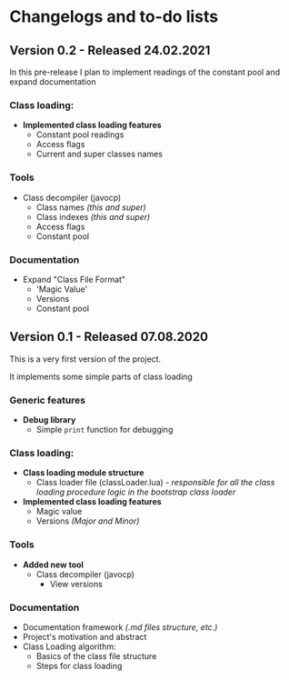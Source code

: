 # Changelogs and to-do lists
## Version 0.2 - Released 24.02.2021
In this pre-release I plan to implement readings of the constant pool and expand documentation 
### Class loading:
- **Implemented class loading features**
  - Constant pool readings
  - Access flags
  - Current and super classes names
### Tools
- Class decompiler (javocp)
  - Class names *(this and super)*
  - Class indexes *(this and super)*
  - Access flags
  - Constant pool
### Documentation
- Expand "Class File Format"
  - 'Magic Value'
  - Versions
  - Constant pool

## Version 0.1 - Released 07.08.2020
This is a very first version of the project.

It implements some simple parts of class loading
### Generic features
- **Debug library**
  - Simple `print` function for debugging
### Class loading:
- **Class loading module structure**
  - Class loader file (classLoader.lua) - *responsible for all the class* *loading procedure logic in the bootstrap class loader*
- **Implemented class loading features**
  - Magic value
  - Versions *(Major and Minor)*
### Tools
- **Added new tool**
  - Class decompiler (javocp)
    - View versions
### Documentation
- Documentation framework *(.md files structure, etc.)*
- Project's motivation and abstract
- Class Loading algorithm:
  - Basics of the class file structure
  - Steps for class loading 